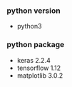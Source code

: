 

### python version
- python3

### python package
- keras 2.2.4
- tensorflow 1.12
- matplotlib 3.0.2

